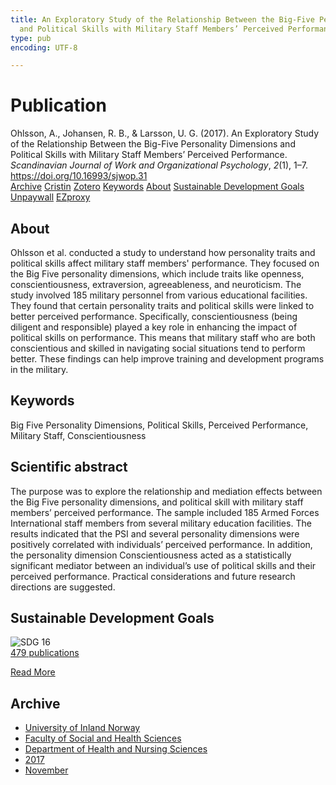 ```yaml
---
title: An Exploratory Study of the Relationship Between the Big-Five Personality Dimensions
  and Political Skills with Military Staff Members’ Perceived Performance
type: pub
encoding: UTF-8

---
```

<h1>Publication</h1>
<article id="csl-bib-container-59PBLFGN" class="csl-bib-container">
  <div class="csl-bib-body"> <div class="csl-entry">Ohlsson, A., Johansen, R. B., &#38; Larsson, U. G. (2017). An Exploratory Study of the Relationship Between the Big-Five Personality Dimensions and Political Skills with Military Staff Members’ Perceived Performance. <i>Scandinavian Journal of Work and Organizational Psychology</i>, <i>2</i>(1), 1–7. <a href="https://doi.org/10.16993/sjwop.31">https://doi.org/10.16993/sjwop.31</a></div> </div>
  <div class="csl-bib-buttons">
    <a href="#taxonomy-article-59PBLFGN" alt="archive" class="csl-bib-button">Archive</a>
    <a href="https://app.cristin.no/results/show.jsf?id=1516084" alt="Cristin" class="csl-bib-button">Cristin</a>
    <a href="http://zotero.org/groups/5881554/items/59PBLFGN" alt="Zotero" class="csl-bib-button">Zotero</a>
    <a href="#keywords-article-59PBLFGN" alt="keywords" class="csl-bib-button">Keywords</a>
    <a href="#about-article-59PBLFGN" alt="about_pub" class="csl-bib-button">About</a>
    <a href="#sdg-article-59PBLFGN" alt="sdg" class="csl-bib-button">Sustainable Development Goals</a>
    <a href="http://www.sjwop.com/articles/10.16993/sjwop.31/galley/31/download/" alt="Unpaywall" class="csl-bib-button">Unpaywall</a>
    <a href="http://www.sjwop.com/articles/10.16993/sjwop.31/galley/31/download/" alt="EZproxy" class="csl-bib-button">EZproxy</a>
  </div>
  <div id="csl-bib-meta-container-59PBLFGN"></div>
</article>
<div id="csl-bib-meta-59PBLFGN" class="csl-bib-meta">
  <article id="about-article-59PBLFGN" class="about_pub-article">
    <h1>About</h1>
    Ohlsson et al. conducted a study to understand how personality traits and political skills affect military staff members' performance. They focused on the Big Five personality dimensions, which include traits like openness, conscientiousness, extraversion, agreeableness, and neuroticism. The study involved 185 military personnel from various educational facilities. They found that certain personality traits and political skills were linked to better perceived performance. Specifically, conscientiousness (being diligent and responsible) played a key role in enhancing the impact of political skills on performance. This means that military staff who are both conscientious and skilled in navigating social situations tend to perform better. These findings can help improve training and development programs in the military.
  </article>
  <article id="keywords-article-59PBLFGN" class="keywords-article">
    <h1>Keywords</h1>
    Big Five Personality Dimensions, Political Skills, Perceived Performance, Military Staff, Conscientiousness
  </article>
  <article id="abstract-article-59PBLFGN" class="abstract-article">
    <h1>Scientific abstract</h1>
    The purpose was to explore the relationship and mediation effects between the Big Five personality dimensions, and political skill with military staff members’ perceived performance. The sample included 185 Armed Forces International staff members from several military education facilities. The results indicated that the PSI and several personality dimensions were positively correlated with individuals’ perceived performance. In addition, the personality dimension Conscientiousness acted as a statistically significant mediator between an individual’s use of political skills and their perceived performance. Practical considerations and future research directions are suggested.
  </article>
  <article id="sdg-article-59PBLFGN" class="sdg-article">
    <h1>Sustainable Development Goals</h1>
    <div class="sdg-container"><div id="sdg16" class="sdg">
        <img src="{{< params subfolder >}}images/sdg/sdg16_en.png" class="image" alt="SDG 16">
        <div class="sdg-overlay">
          <a href="/en/archive/?key=?sdg=16#archive" class="sdg-publication-count"><span>479</span> publications</a>
          <p><a href="https://sdgs.un.org/goals/goal16" class="sdg-read-more">Read More</a></p>
        </div>
      </div></div>
  </article>
  <article id="taxonomy-article-59PBLFGN" class="taxonomy-article">
    <h1>Archive</h1>
    <ul>
      <li>
        <a href="/en/archive/?key=3DCRN523">University of Inland Norway</a>
      </li>
      <li>
        <a href="/en/archive/?key=IDKFS3MX">Faculty of Social and Health Sciences</a>
      </li>
      <li>
        <a href="/en/archive/?key=GTV4ECMZ">Department of Health and Nursing Sciences</a>
      </li>
      <li>
        <a href="/en/archive/?key=QV2QKSDS">2017</a>
      </li>
      <li>
        <a href="/en/archive/?key=76Z26YNP">November</a>
      </li>
    </ul>
  </article>
</div>
